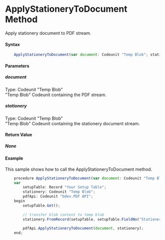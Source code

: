 # ApplyStationeryToDocument Method
Apply stationery document to PDF stream.

#### Syntax
```javascript
	ApplyStationeryToDocument(var document: Codeunit "Temp Blob"; stationery: Codeunit "Temp Blob")
```

#### Parameters
##### *document*
Type: Codeunit "Temp Blob"<br/>
"Temp Blob" Codeunit containing the PDF stream.
##### *stationery*
Type: Codeunit "Temp Blob"<br/>
"Temp Blob" Codeunit containing the stationery document stream.

#### Return Value
##### *None*

#### Example
This sample shows how to call the ApplyStationeryToDocument method.
```javascript
	procedure ApplyStationeryToDocument(var document: Codeunit "Temp Blob")	
	var	
	    setupTable: Record "Your Setup Table";	
	    stationery: Codeunit "Temp Blob";	
	    pdfApi: Codeunit "bdev.PDF API";	
	begin	
	    setupTable.Get();
	
	    // transfer blob content to temp blob	
	    stationery.FromRecord(setupTable, setupTable.FieldNo("Stationery Document"));	
	
	    pdfApi.ApplyStationeryToDocument(document, stationery);	
	end;
```

